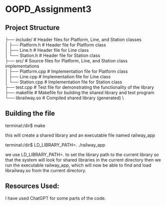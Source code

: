# OOPD_Assignment3

## Project Structure

├── include/                 # Header files for Platform, Line, and Station classes \
│   ├── Platform.h           # Header file for Platform class \
│   ├── Line.h               # Header file for Line class \
│   └── Station.h            # Header file for Station class \
├── src/                     # Source files for Platform, Line, and Station class implementations \
│   ├── Platform.cpp         # Implementation file for Platform class \
│   ├── Line.cpp             # Implementation file for Line class \
│   └── Station.cpp          # Implementation file for Station class \
├── test.cpp                 # Test file for demonstrating the functionality of the library \
├── makefile                 # Makefile for building the shared library and test program \
└── librailway.so            # Compiled shared library (generated) \

## Building the file

terminal:/dir$ make

this will create a shared library and an executable file named railway_app

terminal:/dir$ LD_LIBRARY_PATH=. ./railway_app

we use LD_LIBRARY_PATH=. to set the library path to the current library so that the system will look for shared libraries in the current directory
then we run the executable railway_app, which will now be able to find and load librailway.so from the current directory.


## Resources Used:
I have used ChatGPT for some parts of the code.
